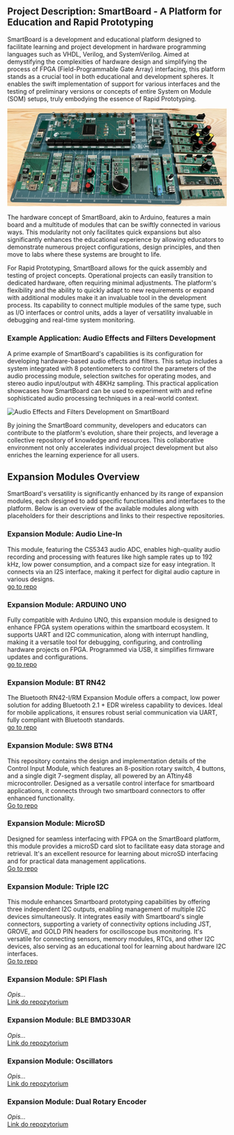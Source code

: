 ## Project Description: SmartBoard - A Platform for Education and Rapid Prototyping

SmartBoard is a development and educational platform designed to facilitate learning and project development in hardware programming languages such as VHDL, Verilog, and SystemVerilog. Aimed at demystifying the complexities of hardware design and simplifying the process of FPGA (Field-Programmable Gate Array) interfacing, this platform stands as a crucial tool in both educational and development spheres. It enables the swift implementation of support for various interfaces and the testing of preliminary versions or concepts of entire System on Module (SOM) setups, truly embodying the essence of Rapid Prototyping.

![Audio Effects and Filters Development on SmartBoard](profile/sb_v1_xp2_overview.jpg)

The hardware concept of SmartBoard, akin to Arduino, features a main board and a multitude of modules that can be swiftly connected in various ways. This modularity not only facilitates quick expansions but also significantly enhances the educational experience by allowing educators to demonstrate numerous project configurations, design principles, and then move to labs where these systems are brought to life.

For Rapid Prototyping, SmartBoard allows for the quick assembly and testing of project concepts. Operational projects can easily transition to dedicated hardware, often requiring minimal adjustments. The platform's flexibility and the ability to quickly adapt to new requirements or expand with additional modules make it an invaluable tool in the development process. Its capability to connect multiple modules of the same type, such as I/O interfaces or control units, adds a layer of versatility invaluable in debugging and real-time system monitoring.

### Example Application: Audio Effects and Filters Development

A prime example of SmartBoard's capabilities is its configuration for developing hardware-based audio effects and filters. This setup includes a system integrated with 8 potentiometers to control the parameters of the audio processing module, selection switches for operating modes, and stereo audio input/output with 48KHz sampling. This practical application showcases how SmartBoard can be used to experiment with and refine sophisticated audio processing techniques in a real-world context.


![Audio Effects and Filters Development on SmartBoard](SmartBoardV1/media/example_audio.png)

By joining the SmartBoard community, developers and educators can contribute to the platform's evolution, share their projects, and leverage a collective repository of knowledge and resources. This collaborative environment not only accelerates individual project development but also enriches the learning experience for all users.

## Expansion Modules Overview

SmartBoard's versatility is significantly enhanced by its range of expansion modules, each designed to add specific functionalities and interfaces to the platform. Below is an overview of the available modules along with placeholders for their descriptions and links to their respective repositories.

### Expansion Module: Audio Line-In
This module, featuring the CS5343 audio ADC, enables high-quality audio recording and processing with features like high sample rates up to 192 kHz, low power consumption, and a compact size for easy integration. It connects via an I2S interface, making it perfect for digital audio capture in various designs.  
[go to repo](https://github.com/SmartBoard-V1/expansion_module_audio_line_in)

### Expansion Module: ARDUINO UNO
Fully compatible with Arduino UNO, this expansion module is designed to enhance FPGA system operations within the smartboard ecosystem. It supports UART and I2C communication, along with interrupt handling, making it a versatile tool for debugging, configuring, and controlling hardware projects on FPGA. Programmed via USB, it simplifies firmware updates and configurations.  
[go to repo](https://github.com/SmartBoard-V1/expansion_module_ARDUINO_UNO)

### Expansion Module: BT RN42
The Bluetooth RN42-I/RM Expansion Module offers a compact, low power solution for adding Bluetooth 2.1 + EDR wireless capability to devices. Ideal for mobile applications, it ensures robust serial communication via UART, fully compliant with Bluetooth standards.  
[go to repo](https://github.com/SmartBoard-V1/expansion_module_BT_RN42)

### Expansion Module: SW8 BTN4
This repository contains the design and implementation details of the Control Input Module, which features an 8-position rotary switch, 4 buttons, and a single digit 7-segment display, all powered by an ATtiny48 microcontroller. Designed as a versatile control interface for smartboard applications, it connects through two smartboard connectors to offer enhanced functionality.  
[Go to repo](https://github.com/SmartBoard-V1/expansion_module_sw8_btn4)

### Expansion Module: MicroSD
Designed for seamless interfacing with FPGA on the SmartBoard platform, this module provides a microSD card slot to facilitate easy data storage and retrieval. It's an excellent resource for learning about microSD interfacing and for practical data management applications.  
[Go to repo](https://github.com/SmartBoard-V1/expansion_module__micoSD)

### Expansion Module: Triple I2C
This module enhances Smartboard prototyping capabilities by offering three independent I2C outputs, enabling management of multiple I2C devices simultaneously. It integrates easily with Smartboard's single connectors, supporting a variety of connectivity options including JST, GROVE, and GOLD PIN headers for oscilloscope bus monitoring. It's versatile for connecting sensors, memory modules, RTCs, and other I2C devices, also serving as an educational tool for learning about hardware I2C interfaces.  
[Go to repo](https://github.com/SmartBoard-V1/expansion_module_triple_I2C)


### Expansion Module: SPI Flash
*Opis...*  
[Link do repozytorium](#)

### Expansion Module: BLE BMD330AR
*Opis...*  
[Link do repozytorium](#)

### Expansion Module: Oscillators
*Opis...*  
[Link do repozytorium](#)

### Expansion Module: Dual Rotary Encoder
*Opis...*  
[Link do repozytorium](#)

